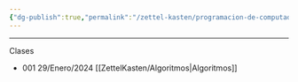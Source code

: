 ```yaml
---
{"dg-publish":true,"permalink":"/zettel-kasten/programacion-de-computadores/"}
---
```



---

Clases
- 001 29/Enero/2024 [[ZettelKasten/Algoritmos\|Algoritmos]]